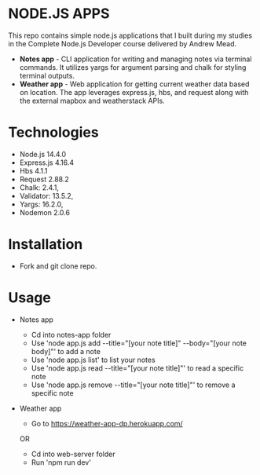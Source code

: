 # NODE.JS APPS

This repo contains simple node.js applications that I built during my studies in the Complete Node.js Developer course delivered by Andrew Mead. 

- **Notes app** - CLI application for writing and managing notes via terminal commands. It utilizes yargs for argument parsing and chalk for styling terminal outputs.
- **Weather app** - Web application for getting current weather data based on location. The app leverages express.js, hbs, and request along with the external mapbox and weatherstack APIs.

# Technologies

- Node.js 14.4.0
- Express.js 4.16.4
- Hbs 4.1.1
- Request 2.88.2
- Chalk: 2.4.1,
- Validator: 13.5.2,
- Yargs: 16.2.0,
- Nodemon 2.0.6

# Installation

- Fork and git clone repo. 

# Usage

- Notes app
    - Cd into notes-app folder
    - Use 'node app.js add --title="[your note title]" --body="[your note body]"' to add a note
    - Use 'node app.js list' to list your notes
    - Use 'node app.js read  --title="[your note title]"' to read a specific note
    - Use 'node app.js remove  --title="[your note title]"' to remove a specific note

- Weather app
    - Go to https://weather-app-dp.herokuapp.com/ 

    OR

    - Cd into web-server folder
    - Run 'npm run dev'

